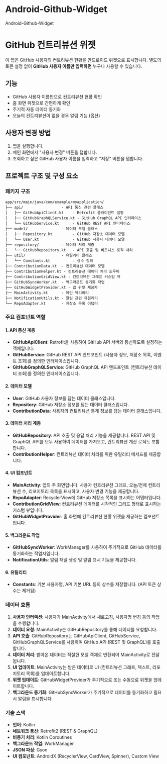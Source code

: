 # Android-Github-Widget
Android-Github-Widget

# GitHub 컨트리뷰션 위젯

이 앱은 GitHub 사용자의 컨트리뷰션 현황을 안드로이드 위젯으로 표시합니다. 
별도의 토큰 설정 없이 **GitHub 사용자 이름만 입력하면** 누구나 사용할 수 있습니다.

## 기능

- GitHub 사용자 이름만으로 컨트리뷰션 현황 확인
- 홈 화면 위젯으로 간편하게 확인
- 주기적 자동 데이터 동기화
- 오늘의 컨트리뷰션이 없을 경우 알림 기능 (옵션)

## 사용자 변경 방법

1. 앱을 실행합니다.
2. 메인 화면에서 "사용자 변경" 버튼을 탭합니다.
3. 조회하고 싶은 GitHub 사용자 이름을 입력하고 "저장" 버튼을 탭합니다.

## 프로젝트 구조 및 구성 요소

### 패키지 구조

```
app/src/main/java/com/example/myapplication/
├── api/                 - API 통신 관련 클래스
│   ├── GitHubApiClient.kt    - Retrofit 클라이언트 설정
│   ├── GitHubGraphQLService.kt - GitHub GraphQL API 인터페이스
│   └── GitHubService.kt      - GitHub REST API 인터페이스
├── model/               - 데이터 모델 클래스
│   ├── Repository.kt         - GitHub 저장소 데이터 모델
│   └── User.kt               - GitHub 사용자 데이터 모델
├── repository/          - 데이터 처리 계층
│   └── GitHubRepository.kt   - API 호출 및 비즈니스 로직 처리
├── util/                - 유틸리티 클래스
│   └── Constants.kt          - 상수 정의
├── ContributionData.kt  - 컨트리뷰션 데이터 모델
├── ContributionHelper.kt - 컨트리뷰션 데이터 처리 도우미
├── ContributionGridView.kt - 컨트리뷰션 그래프 커스텀 뷰
├── GitHubSyncWorker.kt  - 백그라운드 동기화 작업
├── GitHubWidgetProvider.kt - 앱 위젯 제공자
├── MainActivity.kt      - 메인 액티비티
├── NotificationUtils.kt - 알림 관련 유틸리티
└── RepoAdapter.kt       - 저장소 목록 어댑터
```

### 주요 컴포넌트 역할

#### 1. API 통신 계층
- **GitHubApiClient**: Retrofit을 사용하여 GitHub API 서버와 통신하도록 설정하는 객체입니다.
- **GitHubService**: GitHub REST API 엔드포인트 (사용자 정보, 저장소 목록, 이벤트 조회)를 정의한 인터페이스입니다.
- **GitHubGraphQLService**: GitHub GraphQL API 엔드포인트 (컨트리뷰션 데이터 조회)를 정의한 인터페이스입니다.

#### 2. 데이터 모델
- **User**: GitHub 사용자 정보를 담는 데이터 클래스입니다.
- **Repository**: GitHub 저장소 정보를 담는 데이터 클래스입니다.
- **ContributionData**: 사용자의 컨트리뷰션 통계 정보를 담는 데이터 클래스입니다.

#### 3. 데이터 처리 계층
- **GitHubRepository**: API 호출 및 응답 처리 기능을 제공합니다. REST API 및 GraphQL API를 모두 사용하여 데이터를 가져오고, 컨트리뷰션 계산 로직도 포함합니다.
- **ContributionHelper**: 컨트리뷰션 데이터 처리를 위한 유틸리티 메서드를 제공합니다.

#### 4. UI 컴포넌트
- **MainActivity**: 앱의 주 화면입니다. 사용자 컨트리뷰션 그래프, 오늘/전체 컨트리뷰션 수, 리포지토리 목록을 표시하고, 사용자 변경 기능을 제공합니다.
- **RepoAdapter**: RecyclerView에 GitHub 저장소 목록을 표시하는 어댑터입니다.
- **ContributionGridView**: 컨트리뷰션 데이터를 시각적인 그리드 형태로 표시하는 커스텀 뷰입니다.
- **GitHubWidgetProvider**: 홈 화면에 컨트리뷰션 현황 위젯을 제공하는 컴포넌트입니다.

#### 5. 백그라운드 작업
- **GitHubSyncWorker**: WorkManager를 사용하여 주기적으로 GitHub 데이터를 동기화하는 작업자입니다.
- **NotificationUtils**: 알림 채널 생성 및 알림 표시 기능을 제공합니다.

#### 6. 유틸리티
- **Constants**: 기본 사용자명, API 기본 URL 등의 상수를 저장합니다. (API 토큰 상수는 제거됨)

### 데이터 흐름

1. **사용자 인터랙션**: 사용자가 MainActivity에서 새로고침, 사용자명 변경 등의 작업을 수행합니다.
2. **데이터 요청**: MainActivity는 GitHubRepository를 통해 데이터를 요청합니다.
3. **API 호출**: GitHubRepository는 GitHubApiClient, GitHubService, GitHubGraphQLService를 사용하여 GitHub API (REST 및 GraphQL)를 호출합니다.
4. **데이터 처리**: 받아온 데이터는 적절한 모델 객체로 변환되어 MainActivity로 전달됩니다.
5. **UI 업데이트**: MainActivity는 받은 데이터로 UI (컨트리뷰션 그래프, 텍스트, 리포지토리 목록)를 업데이트합니다.
6. **위젯 업데이트**: GitHubWidgetProvider가 주기적으로 또는 수동으로 위젯을 업데이트합니다.
7. **백그라운드 동기화**: GitHubSyncWorker가 주기적으로 데이터를 동기화하고 필요시 알림을 표시합니다.

### 기술 스택

- **언어**: Kotlin
- **네트워크 통신**: Retrofit2 (REST & GraphQL)
- **비동기 처리**: Kotlin Coroutines
- **백그라운드 작업**: WorkManager
- **JSON 파싱**: Gson
- **UI 컴포넌트**: AndroidX (RecyclerView, CardView, Spinner), Custom View 